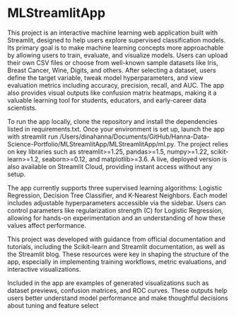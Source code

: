 # MLStreamlitApp
 This project is an interactive machine learning web application built with Streamlit, designed to help users explore supervised classification models. Its primary goal is to make machine learning concepts more approachable by allowing users to train, evaluate, and visualize models. Users can upload their own CSV files or choose from well-known sample datasets like Iris, Breast Cancer, Wine, Digits, and others. After selecting a dataset, users define the target variable, tweak model hyperparameters, and view evaluation metrics including accuracy, precision, recall, and AUC. The app also provides visual outputs like confusion matrix heatmaps, making it a valuable learning tool for students, educators, and early-career data scientists.

To run the app locally, clone the repository and install the dependencies listed in requirements.txt. Once your environment is set up, launch the app with streamlit run /Users/dinahanna/Documents/GitHub/Hanna-Data-Science-Portfolio/MLStreamlitApp/MLStreamlitApp/ml.py. The project relies on key libraries such as streamlit>=1.25, pandas>=1.5, numpy>=1.22, scikit-learn>=1.2, seaborn>=0.12, and matplotlib>=3.6. A live, deployed version is also available on Streamlit Cloud, providing instant access without any setup.

The app currently supports three supervised learning algorithms: Logistic Regression, Decision Tree Classifier, and K-Nearest Neighbors. Each model includes adjustable hyperparameters accessible via the sidebar. Users can control parameters like regularization strength (C) for Logistic Regression, allowing for hands-on experimentation and an understanding of how these values affect performance.

This project was developed with guidance from official documentation and tutorials, including the Scikit-learn and Streamlit documentation, as well as the Streamlit blog. These resources were key in shaping the structure of the app, especially in implementing training workflows, metric evaluations, and interactive visualizations.

Included in the app are examples of generated visualizations such as dataset previews, confusion matrices, and ROC curves. These outputs help users better understand model performance and make thoughtful decisions about tuning and feature select
 
 

